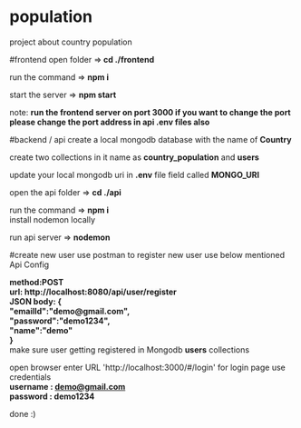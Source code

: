 # population
project about country population

#frontend
open folder =><b> cd ./frontend </b> <br>

run the command => <b>npm i</b> <br>

start the server => <b> npm start </b> <br>
 
note: <b> run the frontend server on port 3000 if you want to change the port please change the port address in api .env files also </b>

#backend / api
create a local mongodb database with the name of <b>Country</b> <br>

create two collections in it name as <b>country_population</b> and <b>users</b><br>

update your local mongodb uri in <b>.env</b> file field called <b>MONGO_URI</b> <br>

open the api folder => <b>cd ./api</b><br>

run the command => <b> npm i</b><br>
install nodemon locally <br>

run api server => <b>nodemon</b> <br>

#create new user
use postman to register new user use below mentioned Api Config <br>

<b>
method:POST <br>
url: http://localhost:8080/api/user/register <br>
JSON body: { <br>
    "emailId":"demo@gmail.com",<br>
    "password":"demo1234",<br>
    "name":"demo"<br>
}<br>
</b>
make sure user getting registered in Mongodb <b>users</b> collections

open browser enter URL <link> 'http://localhost:3000/#/login' </link> for login page use credentials <br>
<b>username : demo@gmail.com</b> <br>
<b> password : demo1234 </b> <br>

done :)






